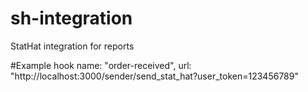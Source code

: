 sh-integration
==============

StatHat integration for reports

#Example hook
name: "order-received", url: "http://localhost:3000/sender/send_stat_hat?user_token=123456789"
